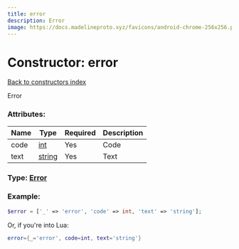 ```yaml
---
title: error
description: Error
image: https://docs.madelineproto.xyz/favicons/android-chrome-256x256.png
---
```

# Constructor: error  
[Back to constructors index](index.md)



Error

### Attributes:

| Name     |    Type       | Required | Description |
|----------|---------------|----------|-------------|
|code|[int](../types/int.md) | Yes|Code|
|text|[string](../types/string.md) | Yes|Text|



### Type: [Error](../types/Error.md)


### Example:

```php
$error = ['_' => 'error', 'code' => int, 'text' => 'string'];
```  


Or, if you're into Lua:

```lua
error={_='error', code=int, text='string'}

```


